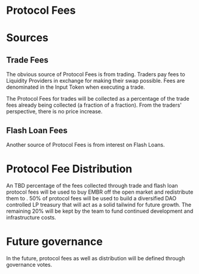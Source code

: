 # Protocol Fees

# Sources

## Trade Fees

The obvious source of Protocol Fees is from trading. Traders pay fees to Liquidity Providers in exchange for making their swap possible. Fees are denominated in the Input Token when executing a trade.

The Protocol Fees for trades will be collected as a percentage of the trade fees already being collected (a fraction of a fraction). From the traders' perspective, there is no price increase.

## Flash Loan Fees

Another source of Protocol Fees is from interest on Flash Loans.

# Protocol Fee Distribution

An TBD percentage of the fees collected through trade and flash loan protocol fees will be used to buy EMBR off the open market and redistribute them to . 50% of protocol fees will be used to build a diversified DAO controlled LP treasury that will act as a solid tailwind for future growth.  The remaining 20% will be kept by the team to fund continued development and infrastructure costs.

# Future governance

In the future, protocol fees as well as distribution will be defined through governance votes.